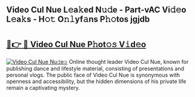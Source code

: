 ## Video Cul Nue L𝚎a𝚔ed N𝚞𝚍e - Part-vAC Vi𝚍𝚎o L𝚎a𝚔s - H𝚘𝚝 O𝚗𝚕yf𝚊ns P𝚑𝚘tos jgjdb

# <h2><a href="http://kfe82rb.oniu.top/?m=Video+Cul+Nue">🔗👉 🔴 Video Cul Nue P𝚑ot𝚘𝚜 V𝚒d𝚎o</a></h2>

[![Video Cul Nue Nu𝚍e𝚜](https://i.imgur.com/0qMVB7G.gif)](http://kfe82rb.oniu.top/?m=Video+Cul+Nue)
Online thought leader Video Cul Nue, known for publishing dance and lifestyle material, consisting of presentations and personal vlogs. The public face of Video Cul Nue is synonymous with openness and accessibility, but the hidden dimensions of his private life remain a captivating mystery.  

